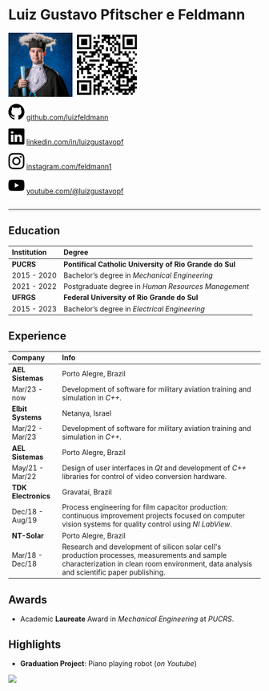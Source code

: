 # Luiz Gustavo Pfitscher e Feldmann

<div style="overflow: auto">
  <img style="float: left; margin-right:  5px;" height="128pt" src="./res/photo.jpg"/>
  <img style="float: left; margin-right: 15px;" height="128pt" src="./res/qrcode.png"/>
  <div style="float: left">
    <p><img src="./res/extra/github.svg" /> <a href="https://www.github.com/luizfeldmann">github.com/luizfeldmann</a> </p>
    <p><img src="./res/extra/linkedin.svg" /> <a href="https://www.linkedin.com/in/luizgustavopf">linkedin.com/in/luizgustavopf</a> </p>
    <p><img src="./res/extra/instagram.svg" /> <a href="https://www.instagram.com/feldmann1">instagram.com/feldmann1</a> </p>
    <p><img src="./res/extra/youtube.svg" /> <a href="https://www.youtube.com/@luizgustavopf">youtube.com/@luizgustavopf</a> </p>
  </div>
</div>

---

## Education

Institution | Degree
:-----------|:--------------------------------------------------------|
**PUCRS**   | **Pontifical Catholic University of Rio Grande do Sul**
2015 - 2020 | Bachelor’s degree in *Mechanical Engineering*
2021 - 2022 | Postgraduate degree in *Human Resources Management*
**UFRGS**   | **Federal University of Rio Grande do Sul**
2015 - 2023 | Bachelor’s degree in *Electrical Engineering*

## Experience

Company | Info
:-|:-
**AEL Sistemas**    | Porto Alegre, Brazil
Mar/23 - now        | Development of software for military aviation training and simulation in *C++*.
**Elbit Systems**   | Netanya, Israel
Mar/22 - Mar/23     | Development of software for military aviation training and simulation in *C++*.
**AEL Sistemas**    | Porto Alegre, Brazil
May/21 - Mar/22     | Design of user interfaces in *Qt* and development of *C++* libraries for control of video conversion hardware.
**TDK Electronics** | Gravataí, Brazil
Dec/18 - Aug/19     | Process engineering for film capacitor production: continuous improvement projects focused on computer vision systems for quality control using *NI LabView*.
**NT-Solar**        | Porto Alegre, Brazil
Mar/18 - Dec/18     | Research and development of silicon solar cell's production processes, measurements and sample characterization in clean room environment, data analysis and scientific paper publishing.

## Awards

* Academic **Laureate** Award in *Mechanical Engineering* at *PUCRS*.

## Highlights

* **Graduation Project**: Piano playing robot (*on Youtube*)
 
[<img src="https://img.youtube.com/vi/6-gbfAhsDXs/0.jpg"/>](https://www.youtube.com/watch?v=6-gbfAhsDXs)